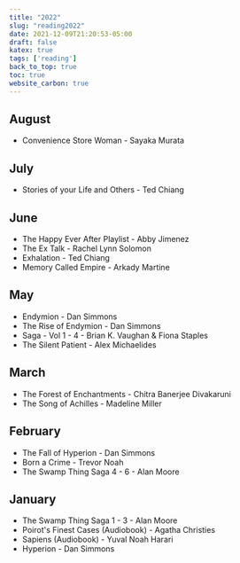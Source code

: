 ```yaml
---
title: "2022"
slug: "reading2022"
date: 2021-12-09T21:20:53-05:00
draft: false
katex: true
tags: ['reading']
back_to_top: true
toc: true
website_carbon: true
---
```


## August
- Convenience Store Woman - Sayaka Murata

## July
- Stories of your Life and Others - Ted Chiang

## June
- The Happy Ever After Playlist - Abby Jimenez
- The Ex Talk - Rachel Lynn Solomon
- Exhalation - Ted Chiang
- Memory Called Empire - Arkady Martine

## May
- Endymion - Dan Simmons
- The Rise of Endymion - Dan Simmons
- Saga - Vol 1 - 4 - Brian K. Vaughan & Fiona Staples
- The Silent Patient - Alex Michaelides

## March
- The Forest of Enchantments - Chitra Banerjee Divakaruni
- The Song of Achilles - Madeline Miller

## February
- The Fall of Hyperion - Dan Simmons
- Born a Crime - Trevor Noah
- The Swamp Thing Saga 4 - 6 - Alan Moore

## January
- The Swamp Thing Saga 1 - 3 - Alan Moore
- Poirot's Finest Cases (Audiobook) - Agatha Christies
- Sapiens (Audiobook) - Yuval Noah Harari
- Hyperion - Dan Simmons
